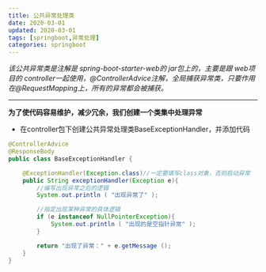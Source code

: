 ```yaml
---
title: 公共异常处理类
date: 2020-03-01 
updated: 2020-03-01 
tags: [springboot,异常处理]
categories: springboot
---
```


 *该公共异常类是注解是 spring-boot-starter-web的 jar包上的，主要是跟 web项目的 controller一起使用，@ControllerAdvice注解，全局捕获异常类，只要作用在@RequestMapping上，所有的异常都会被捕获。* 

<!-- more -->

---

 **为了使代码容易维护，减少冗余，我们创建一个类集中处理异常**
 - 在controller包下创建公共异常处理类BaseExceptionHandler，并添加代码

``` java
@ControllerAdvice
@ResponseBody
public class BaseExceptionHandler {

    @ExceptionHandler(Exception.class)//一定要填写class对象，否则启动异常
    public String exceptionHandler(Exception e){
        //编写出现异常之后的逻辑
        System.out.println ( "出现异常了" );

        //指定出现某种异常的具体逻辑
        if (e instanceof NullPointerException){
            System.out.println ( "出现的是空指针异常" );
        }

        return "出现了异常：" + e.getMessage ();
    }
}
```